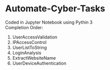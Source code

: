 # Automate-Cyber-Tasks

Coded in Jupyter Notebook using Pythin 3
<br/>
Completion Order:
1. UserAccessValidation
2. IPAccessControl
3. UserListToString
4. LoginAnalysis
5. ExtractWebsiteName
6. UserDeviceAuthentication

